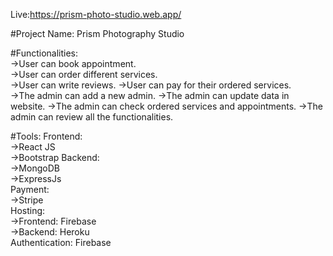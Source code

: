 Live:https://prism-photo-studio.web.app/

#Project Name: Prism Photography Studio 

#Functionalities:  
    ->User can book appointment.  
    ->User can order different services.  
    ->User can write reviews.
    ->User can pay for their ordered services.  
    ->The admin can add a new admin. 
    ->The admin can update data in website.
    ->The admin can check ordered services and appointments.
    ->The admin can review all the functionalities.  
    
#Tools: 
Frontend:  
    ->React JS  
    ->Bootstrap 
Backend:  
    ->MongoDB  
    ->ExpressJs  
Payment:  
    ->Stripe  
Hosting:  
    ->Frontend: Firebase  
    ->Backend: Heroku  
Authentication: Firebase
